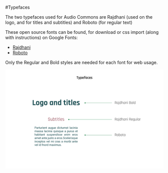 #Typefaces

The two typefaces used for Audio Commons are Rajdhani (used on the logo, and for titles and subtitles) and Roboto (for regular text)

These open source fonts can be found, for download or css import (along with instructions) on Google Fonts:
* [Rajdhani](https://www.google.com/fonts#UsePlace:use/Collection:Rajdhani)
* [Roboto](https://www.google.com/fonts#UsePlace:use/Collection:Roboto)

Only the Regular and Bold styles are needed for each font for web usage.

![](https://github.com/AudioCommons/audio-commons-logo/blob/master/guidelines/jpeg/audio-commons_guidelines-typefaces.jpg)
